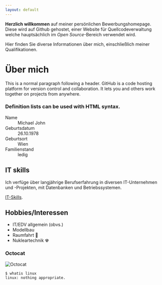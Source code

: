 ```yaml
---
layout: default
---
```


**Herzlich willkommen** auf meiner persönlichen Bewerbungshomepage. Diese wird auf Github gehostet, einer Website für Quellcodeverwaltung welche hauptsächlich im _Open Source_-Bereich verwendet wird.

Hier finden Sie diverse Informationen über mich, einschließlich meiner Qualifikationen.

# Über mich

This is a normal paragraph following a header. GitHub is a code hosting platform for version control and collaboration. It lets you and others work together on projects from anywhere.

### Definition lists can be used with HTML syntax.

<dl>
<dt>Name</dt>
<dd>Michael John</dd>
<dt>Geburtsdatum</dt>
<dd>26.10.1978</dd>
<dt>Geburtsort</dt>
<dd>Wien</dd>
<dt>Familienstand</dt>
<dd>ledig</dd>
</dl>

## IT skills

Ich verfüge über langjährige Berufserfahrung in diversen IT-Unternehmen und -Projekten, mit Datenbanken und Betriebssystemen.

[IT-Skills](./skills.html).

## Hobbies/Interessen

*   IT/EDV allgemein (obvs.)
*   Modellbau
*   Raumfahrt &#128640;
*   Nukleartechnik &#9762;

### Octocat

![Octocat](https://github.githubassets.com/images/icons/emoji/octocat.png)

```
$ whatis linux
linux: nothing appropriate.
```
